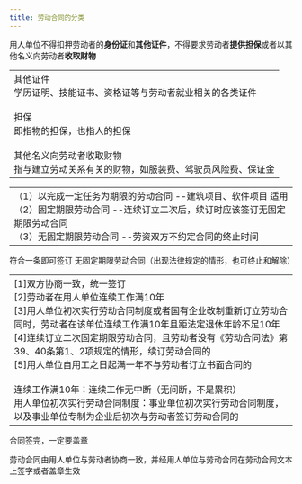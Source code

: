 ```yaml
---
title: 劳动合同的分类
---
```

用人单位不得扣押劳动者的**身份证**和**其他证件**，不得要求劳动者**提供担保**或者以其他名义向劳动者**收取财物**
<table><colgroup><col style="width: 100%" /></colgroup><tbody><tr class="odd"><td>其他证件<br />
学历证明、技能证书、资格证等与劳动者就业相关的各类证件<br />
<br />
担保<br />
即指物的担保，也指人的担保<br />
<br />
其他名义向劳动者收取财物<br />
指与建立劳动关系有关的财物，如服装费、驾驶员风险费、保证金</td></tr></tbody></table>
<table><colgroup><col style="width: 100%" /></colgroup><tbody><tr class="odd"><td>（1）以完成一定任务为期限的劳动合同 --建筑项目、软件项目 适用<br />
（2）固定期限劳动合同 --连续订立二次后，续订时应该签订无固定期限劳动合同<br />
（3）无固定期限劳动合同 --劳资双方不约定合同的终止时间</td></tr></tbody></table>

符合一条即可签订 无固定期限劳动合同（出现法律规定的情形，也可终止和解除）
<table><colgroup><col style="width: 100%" /></colgroup><tbody><tr class="odd"><td>[1]双方协商一致，统一签订<br />
[2]劳动者在用人单位连续工作满10年<br />
[3]用人单位初次实行劳动合同制度或者国有企业改制重新订立劳动合同时，劳动者在该单位连续工作满10年且距法定退休年龄不足10年<br />
[4]连续订立二次固定期限劳动合同，且劳动者没有《劳动合同法》第39、40条第1、2项规定的情形，续订劳动合同的<br />
[5]用人单位自用工之日起满一年不与劳动者订立书面合同的<br />
<br />
连续工作满10年：连续工作无中断（无间断，不是累积）<br />
用人单位初次实行劳动合同制度：事业单位初次实行劳动合同制度，以及事业单位专制为企业后初次与劳动者签订劳动合同的</td></tr></tbody></table>

合同签完，一定要盖章

劳动合同由用人单位与劳动者协商一致，并经用人单位与劳动合同在劳动合同文本上签字或者盖章生效

